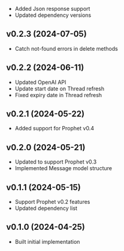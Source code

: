 * Added Json response support
* Updated dependency versions

## v0.2.3 (2024-07-05)
* Catch not-found errors in delete methods

## v0.2.2 (2024-06-11)
* Updated OpenAI API
* Update start date on Thread refresh
* Fixed expiry date in Thread refresh

## v0.2.1 (2024-05-22)
* Added support for Prophet v0.4

## v0.2.0 (2024-05-21)
* Updated to support Prophet v0.3
* Implemented Message model structure

## v0.1.1 (2024-05-15)
* Support Prophet v0.2 features
* Updated dependency list

## v0.1.0 (2024-04-25)
* Built initial implementation
